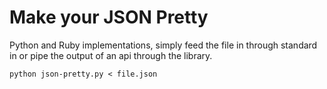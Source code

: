 # Make your JSON Pretty

Python and Ruby implementations, simply feed the file in through standard in or
pipe the output of an api through the library.

    python json-pretty.py < file.json
